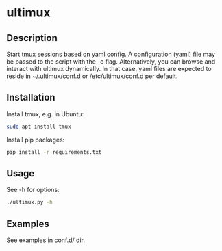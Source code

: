# ultimux

## Description

Start tmux sessions based on yaml config. A configuration (yaml) file may be passed to the script with the -c flag. Alternatively, you can browse and interact with ultimux dynamically. In that case, yaml files are expected to reside in ~/.ultimux/conf.d or /etc/ultimux/conf.d per default.

## Installation

Install tmux, e.g. in Ubuntu:

```bash
sudo apt install tmux
```

Install pip packages:

```bash
pip install -r requirements.txt
```

## Usage

See -h for options:

```bash
./ultimux.py -h
```

## Examples

See examples in conf.d/ dir.

